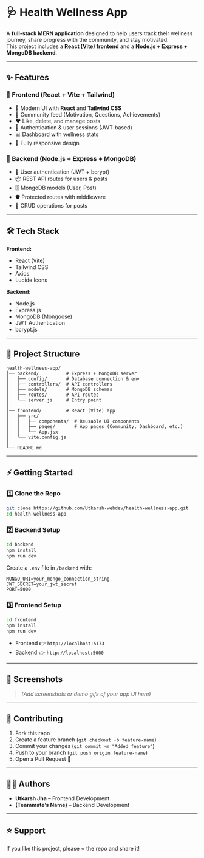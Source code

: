 # 🩺 Health Wellness App

A **full-stack MERN application** designed to help users track their wellness journey, share progress with the community, and stay motivated.  
This project includes a **React (Vite) frontend** and a **Node.js + Express + MongoDB backend**.

---

## ✨ Features

### 🔹 Frontend (React + Vite + Tailwind)
- 🌟 Modern UI with **React** and **Tailwind CSS**
- 📝 Community feed (Motivation, Questions, Achievements)
- ❤️ Like, delete, and manage posts
- 👤 Authentication & user sessions (JWT-based)
- 📊 Dashboard with wellness stats
- 📱 Fully responsive design

### 🔹 Backend (Node.js + Express + MongoDB)
- 🔑 User authentication (JWT + bcrypt)
- 📦 REST API routes for users & posts
- 🗄️ MongoDB models (User, Post)
- 🛡️ Protected routes with middleware
- 📝 CRUD operations for posts

---

## 🛠️ Tech Stack

**Frontend:**
- React (Vite)
- Tailwind CSS
- Axios
- Lucide Icons

**Backend:**
- Node.js
- Express.js
- MongoDB (Mongoose)
- JWT Authentication
- bcrypt.js

---

## 📂 Project Structure

```
health-wellness-app/
│── backend/          # Express + MongoDB server
│   ├── config/       # Database connection & env
│   ├── controllers/  # API controllers
│   ├── models/       # MongoDB schemas
│   ├── routes/       # API routes
│   └── server.js     # Entry point
│
│── frontend/         # React (Vite) app
│   ├── src/
│   │   ├── components/  # Reusable UI components
│   │   ├── pages/       # App pages (Community, Dashboard, etc.)
│   │   └── App.jsx
│   └── vite.config.js
│
└── README.md
```

---

## ⚡ Getting Started

### 1️⃣ Clone the Repo
```bash
git clone https://github.com/Utkarsh-webdev/health-wellness-app.git
cd health-wellness-app
```

### 2️⃣ Backend Setup
```bash
cd backend
npm install
npm run dev
```
Create a `.env` file in `/backend` with:
```
MONGO_URI=your_mongo_connection_string
JWT_SECRET=your_jwt_secret
PORT=5000
```

### 3️⃣ Frontend Setup
```bash
cd frontend
npm install
npm run dev
```

- Frontend 👉 `http://localhost:5173`  
- Backend 👉 `http://localhost:5000`

---

## 📸 Screenshots

> _(Add screenshots or demo gifs of your app UI here)_

---

## 🤝 Contributing
1. Fork this repo
2. Create a feature branch (`git checkout -b feature-name`)
3. Commit your changes (`git commit -m "Added feature"`)
4. Push to your branch (`git push origin feature-name`)
5. Open a Pull Request 🚀

---

## 👨‍💻 Authors
- **Utkarsh Jha** – Frontend Development  
- **(Teammate’s Name)** – Backend Development  

---

## ⭐ Support
If you like this project, please ⭐ the repo and share it!
